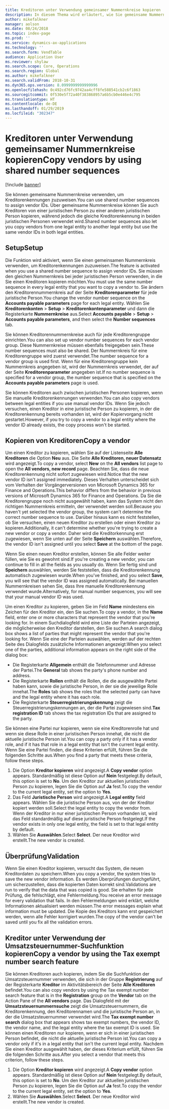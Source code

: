 ```yaml
---
title: Kreditoren unter Verwendung gemeinsamer Nummernkreise kopieren
description: In diesem Thema wird erläutert, wie Sie gemeinsame Nummernkreise verwenden, um einen Kreditor unter Beibehaltung der gleichen Kreditorenkennung zu einer anderen juristischen Person zu kopieren.
author: mikefalkner
manager: aolson
ms.date: 08/24/2018
ms.topic: index-page
ms.prod: ''
ms.service: dynamics-ax-applications
ms.technology: ''
ms.search.form: VendTable
audience: Application User
ms.reviewer: shylaw
ms.search.scope: Core, Operations
ms.search.region: Global
ms.author: mikefalkner
ms.search.validFrom: 2018-10-31
ms.dyn365.ops.version: 8.0999999999999996
ms.openlocfilehash: 0c492cd76fc9742aa4cff8fe588541cb2c6f1863
ms.sourcegitcommit: 0f530e5f72a40f383868957a6b5cb0e446e4c795
ms.translationtype: HT
ms.contentlocale: de-DE
ms.lasthandoff: 01/29/2019
ms.locfileid: "302347"
---
```

# <a name="copy-vendors-by-using-shared-number-sequences"></a><span data-ttu-id="6c10d-103">Kreditoren unter Verwendung gemeinsamer Nummernkreise kopieren</span><span class="sxs-lookup"><span data-stu-id="6c10d-103">Copy vendors by using shared number sequences</span></span>

[!include [banner](../includes/banner.md)]

<span data-ttu-id="6c10d-104">Sie können gemeinsame Nummernkreise verwenden, um Kreditorenkennungen zuzuweisen.</span><span class="sxs-lookup"><span data-stu-id="6c10d-104">You can use shared number sequences to assign vendor IDs.</span></span> <span data-ttu-id="6c10d-105">Über gemeinsame Nummernkreise können Sie auch Kreditoren von einer juristischen Person zu einer anderen juristischen Person kopieren, während jedoch die gleiche Kreditorenkennung in beiden juristischen Personen verwendet wird.</span><span class="sxs-lookup"><span data-stu-id="6c10d-105">Shared number sequences also let you copy vendors from one legal entity to another legal entity but use the same vendor IDs in both legal entities.</span></span>

## <a name="setup"></a><span data-ttu-id="6c10d-106">Setup</span><span class="sxs-lookup"><span data-stu-id="6c10d-106">Setup</span></span>

<span data-ttu-id="6c10d-107">Die Funktion wird aktiviert, wenn Sie einen gemeinsamen Nummernkreis verwenden, um Kreditorenkennungen zuzuweisen.</span><span class="sxs-lookup"><span data-stu-id="6c10d-107">The feature is activated when you use a shared number sequence to assign vendor IDs.</span></span> <span data-ttu-id="6c10d-108">Sie müssen den gleichen Nummernkreis bei jeder juristischen Person verwenden, in die Sie einen Kreditoren kopieren möchten.</span><span class="sxs-lookup"><span data-stu-id="6c10d-108">You must use the same number sequence in every legal entity that you want to copy a vendor to.</span></span> <span data-ttu-id="6c10d-109">Sie ändern den Kreditorennummernkreis auf der Seite **Kreditorenparameter** für jede juristische Person.</span><span class="sxs-lookup"><span data-stu-id="6c10d-109">You change the vendor number sequence on the **Accounts payable parameters** page for each legal entity.</span></span> <span data-ttu-id="6c10d-110">Wählen Sie **Kreditorenkonten** \> **Setup** \> **Kreditorenkontenparameter** und dann die Registerkarte **Nummernkreise** aus.</span><span class="sxs-lookup"><span data-stu-id="6c10d-110">Select **Accounts payable** \> **Setup** \> **Accounts payable parameters**, and then select the **Number sequences** tab.</span></span>

<span data-ttu-id="6c10d-111">Sie können Kreditorennummernkreise auch für jede Kreditorengruppe einrichten.</span><span class="sxs-lookup"><span data-stu-id="6c10d-111">You can also set up vendor number sequences for each vendor group.</span></span> <span data-ttu-id="6c10d-112">Diese Nummernkreise müssen ebenfalls freigegeben sein.</span><span class="sxs-lookup"><span data-stu-id="6c10d-112">These number sequences must also be shared.</span></span> <span data-ttu-id="6c10d-113">Der Nummernkreis für eine Kreditorengruppe wird zuerst verwendet.</span><span class="sxs-lookup"><span data-stu-id="6c10d-113">The number sequence for a vendor group is used first.</span></span> <span data-ttu-id="6c10d-114">Wenn für eine Kreditorengruppe kein Nummernkreis angegeben ist, wird der Nummernkreis verwendet, der auf der Seite **Kreditorenparameter** angegeben ist.</span><span class="sxs-lookup"><span data-stu-id="6c10d-114">If no number sequence is specified for a vendor group, the number sequence that is specified on the **Accounts payable parameters** page is used.</span></span>

<span data-ttu-id="6c10d-115">Sie können Kreditoren auch zwischen juristischen Personen kopieren, wenn Sie manuelle Kreditorenkennungen verwenden.</span><span class="sxs-lookup"><span data-stu-id="6c10d-115">You can also copy vendors between legal entities if you use manual vendor IDs.</span></span> <span data-ttu-id="6c10d-116">Wenn Sie jedoch versuchen, einen Kreditor in eine juristische Person zu kopieren, in der die Kreditorenkennung bereits vorhanden ist, wird der Kopiervorgang nicht gestartet.</span><span class="sxs-lookup"><span data-stu-id="6c10d-116">However, if you try to copy a vendor to a legal entity where the vendor ID already exists, the copy process won't be started.</span></span>

## <a name="copy-a-vendor"></a><span data-ttu-id="6c10d-117">Kopieren von Kreditoren</span><span class="sxs-lookup"><span data-stu-id="6c10d-117">Copy a vendor</span></span>

<span data-ttu-id="6c10d-118">Um einen Kreditor zu kopieren, wählen Sie auf der Listenseite **Alle Kreditoren** die Option **Neu** aus. Die Seite **Alle Kreditoren, neuer Datensatz** wird angezeigt.</span><span class="sxs-lookup"><span data-stu-id="6c10d-118">To copy a vendor, select **New** on the **All vendors** list page to open the **All vendors, new record** page.</span></span> <span data-ttu-id="6c10d-119">Beachten Sie, dass die neue Kreditorenkennung nicht sofort zugewiesen wird.</span><span class="sxs-lookup"><span data-stu-id="6c10d-119">Notice that the new vendor ID isn't assigned immediately.</span></span> <span data-ttu-id="6c10d-120">Dieses Verhalten unterscheidet sich vom Verhalten der Vorgängerversionen von Microsoft Dynamics 365 for Finance and Operations.</span><span class="sxs-lookup"><span data-stu-id="6c10d-120">This behavior differs from the behavior in previous versions of Microsoft Dynamics 365 for Finance and Operations.</span></span> <span data-ttu-id="6c10d-121">Da Sie die Kreditorengruppe noch nicht ausgewählt haben, kann das System nicht den richtigen Nummernkreis ermitteln, der verwendet werden soll.</span><span class="sxs-lookup"><span data-stu-id="6c10d-121">Because you haven't yet selected the vendor group, the system can't determine the correct number sequence to use.</span></span> <span data-ttu-id="6c10d-122">Darüber hinaus kann es nicht feststellen, ob Sie versuchen, einen neuen Kreditor zu erstellen oder einen Kreditor zu kopieren.</span><span class="sxs-lookup"><span data-stu-id="6c10d-122">Additionally, it can't determine whether you're trying to create a new vendor or copy a vendor.</span></span> <span data-ttu-id="6c10d-123">Daher wird die Kreditorkennung erst zugewiesen, wenn Sie unten auf der Seite **Speichern** auswählen.</span><span class="sxs-lookup"><span data-stu-id="6c10d-123">Therefore, the vendor ID isn't assigned until you select **Save** at the bottom of the page.</span></span>

<span data-ttu-id="6c10d-124">Wenn Sie einen neuen Kreditor erstellen, können Sie alle Felder weiter füllen, wie Sie es gewohnt sind.</span><span class="sxs-lookup"><span data-stu-id="6c10d-124">If you're creating a new vendor, you can continue to fill in all the fields as you usually do.</span></span> <span data-ttu-id="6c10d-125">Wenn Sie fertig sind und **Speichern** auswählen, werden Sie feststellen, dass die Kreditorenkennung automatisch zugewiesen wurde.</span><span class="sxs-lookup"><span data-stu-id="6c10d-125">When you've finished, and you select **Save**, you will see that the vendor ID was assigned automatically.</span></span> <span data-ttu-id="6c10d-126">Bei manuellen Nummernkreisen sehen Sie, dass Ihre manuelle Kreditorenkennung verwendet wurde.</span><span class="sxs-lookup"><span data-stu-id="6c10d-126">Alternatively, for manual number sequences, you will see that your manual vendor ID was used.</span></span>

<span data-ttu-id="6c10d-127">Um einen Kreditor zu kopieren, geben Sie im Feld **Name** mindestens ein Zeichen für den Kreditor ein, den Sie suchen.</span><span class="sxs-lookup"><span data-stu-id="6c10d-127">To copy a vendor, in the **Name** field, enter one or more characters that represent the vendor that you're looking for.</span></span> <span data-ttu-id="6c10d-128">In einem Suchdialogfeld wird eine Liste der Parteien angezeigt, die möglicherweise den Kreditor darstellen, den Sie suchen.</span><span class="sxs-lookup"><span data-stu-id="6c10d-128">A search dialog box shows a list of parties that might represent the vendor that you're looking for.</span></span> <span data-ttu-id="6c10d-129">Wenn Sie eine der Parteien auswählen, werden auf der rechten Seite des Dialogfelds zusätzliche Informationen angezeigt:</span><span class="sxs-lookup"><span data-stu-id="6c10d-129">When you select one of the parties, additional information appears on the right side of the dialog box:</span></span>

- <span data-ttu-id="6c10d-130">Die Registerkarte **Allgemein** enthält die Telefonnummer und Adresse der Partei.</span><span class="sxs-lookup"><span data-stu-id="6c10d-130">The **General** tab shows the party's phone number and address.</span></span>
- <span data-ttu-id="6c10d-131">Die Registerkarte **Rollen** enthält die Rollen, die die ausgewählte Partei haben kann, sowie die juristische Person, in der sie die jeweilige Rolle innehat.</span><span class="sxs-lookup"><span data-stu-id="6c10d-131">The **Roles** tab shows the roles that the selected party can have and the legal entity where it has each role.</span></span>
- <span data-ttu-id="6c10d-132">Die Registerkarte **Steuerregistrierungskennung** zeigt die Steuerregistrierungskennungen an, der die Partei zugewiesen sind.</span><span class="sxs-lookup"><span data-stu-id="6c10d-132">**Tax registration ID** tab shows the tax registration IDs that are assigned to the party.</span></span>

<span data-ttu-id="6c10d-133">Sie können eine Partei nur kopieren, wenn sie eine Kreditorenrolle hat und wenn sie diese Rolle in einer juristischen Person innehat, die nicht die aktuelle juristische Person ist.</span><span class="sxs-lookup"><span data-stu-id="6c10d-133">You can copy a party only if it has a vendor role, and if it has that role in a legal entity that isn't the current legal entity.</span></span> <span data-ttu-id="6c10d-134">Wenn Sie eine Partei finden, die diese Kriterien erfüllt, führen Sie die folgenden Schritte aus.</span><span class="sxs-lookup"><span data-stu-id="6c10d-134">When you find a party that meets these criteria, follow these steps.</span></span>

1. <span data-ttu-id="6c10d-135">Die Option **Kreditor kopieren** wird angezeigt.</span><span class="sxs-lookup"><span data-stu-id="6c10d-135">A **Copy vendor** option appears.</span></span> <span data-ttu-id="6c10d-136">Standardmäßig ist diese Option auf **Nein** festgelegt.</span><span class="sxs-lookup"><span data-stu-id="6c10d-136">By default, this option is set to **No**.</span></span> <span data-ttu-id="6c10d-137">Um den Kreditor zur aktuellen juristischen Person zu kopieren, legen Sie die Option auf **Ja** fest.</span><span class="sxs-lookup"><span data-stu-id="6c10d-137">To copy the vendor to the current legal entity, set the option to **Yes**.</span></span> 
2. <span data-ttu-id="6c10d-138">Das Feld **Juristische Person** wird angezeigt.</span><span class="sxs-lookup"><span data-stu-id="6c10d-138">A **Legal entity** field appears.</span></span> <span data-ttu-id="6c10d-139">Wählen Sie die juristische Person aus, von der der Kreditor kopiert werden soll.</span><span class="sxs-lookup"><span data-stu-id="6c10d-139">Select the legal entity to copy the vendor from.</span></span> <span data-ttu-id="6c10d-140">Wenn der Kreditor in nur einer juristischen Person vorhanden ist, wird das Feld standardmäßig auf diese juristische Person festgelegt.</span><span class="sxs-lookup"><span data-stu-id="6c10d-140">If the vendor exists in only one legal entity, the field is set to that legal entity by default.</span></span>
3. <span data-ttu-id="6c10d-141">Wählen Sie **Auswählen**.</span><span class="sxs-lookup"><span data-stu-id="6c10d-141">Select **Select**.</span></span> <span data-ttu-id="6c10d-142">Der neue Kreditor wird erstellt.</span><span class="sxs-lookup"><span data-stu-id="6c10d-142">The new vendor is created.</span></span>

## <a name="validation"></a><span data-ttu-id="6c10d-143">Überprüfung</span><span class="sxs-lookup"><span data-stu-id="6c10d-143">Validation</span></span>

<span data-ttu-id="6c10d-144">Wenn Sie einen Kreditor kopieren, versucht das System, die neuen Kreditordaten zu speichern.</span><span class="sxs-lookup"><span data-stu-id="6c10d-144">When you copy a vendor, the system tries to save the new vendor information.</span></span> <span data-ttu-id="6c10d-145">Es werden Überprüfungen durchgeführt, um sicherzustellen, dass die kopierten Daten korrekt sind.</span><span class="sxs-lookup"><span data-stu-id="6c10d-145">Validations are run to verify that the data that was copied is good.</span></span> <span data-ttu-id="6c10d-146">Sie erhalten für jede Prüfung, die fehlschlägt, eine Fehlermeldung.</span><span class="sxs-lookup"><span data-stu-id="6c10d-146">You receive an error message for every validation that fails.</span></span> <span data-ttu-id="6c10d-147">In den Fehlermeldungen wird erklärt, welche Informationen aktualisiert werden müssen.</span><span class="sxs-lookup"><span data-stu-id="6c10d-147">The error messages explain what information must be updated.</span></span> <span data-ttu-id="6c10d-148">Die Kopie des Kreditors kann erst gespeichert werden, wenn alle Fehler korrigiert wurden.</span><span class="sxs-lookup"><span data-stu-id="6c10d-148">The copy of the vendor can't be saved until you fix all the validation errors.</span></span>

## <a name="copy-a-vendor-by-using-the-tax-exempt-number-search-feature"></a><span data-ttu-id="6c10d-149">Kreditor unter Verwendung der Umsatzsteuernummer-Suchfunktion kopieren</span><span class="sxs-lookup"><span data-stu-id="6c10d-149">Copy a vendor by using the Tax exempt number search feature</span></span>

<span data-ttu-id="6c10d-150">Sie können Kreditoren auch kopieren, indem Sie die Suchfunktion der Umsatzsteuernummer verwenden, die sich in der Gruppe **Registrierung** auf der Registerkarte **Kreditor** im Aktivitätsbereich der Seite **Alle Kreditoren** befindet.</span><span class="sxs-lookup"><span data-stu-id="6c10d-150">You can also copy vendors by using the Tax exempt number search feature that is in the **Registration** group on the **Vendor** tab on the Action Pane of the **All vendors** page.</span></span> <span data-ttu-id="6c10d-151">Das Dialogfeld mit der **Umsatzsteuernummernsuche** zeigt die Umsatzsteuernummern, die Kreditorenkennung, den Kreditorennamen und die juristische Person an, in der die Umsatzsteuernummer verwendet wird.</span><span class="sxs-lookup"><span data-stu-id="6c10d-151">The **Tax exempt number search** dialog box that appears shows tax exempt numbers, the vendor ID, the vendor name, and the legal entity where the tax exempt ID is used.</span></span> <span data-ttu-id="6c10d-152">Sie können einen Kreditoren nur kopieren, wenn er sich in einer juristischen Person befindet, die nicht die aktuelle juristische Person ist.</span><span class="sxs-lookup"><span data-stu-id="6c10d-152">You can copy a vendor only if it's in a legal entity that isn't the current legal entity.</span></span> <span data-ttu-id="6c10d-153">Nachdem Sie einen Kreditor ausgewählt haben, der dieses Kriterium erfüllt, führen Sie die folgenden Schritte aus.</span><span class="sxs-lookup"><span data-stu-id="6c10d-153">After you select a vendor that meets this criterion, follow these steps.</span></span>

1. <span data-ttu-id="6c10d-154">Die Option **Kreditor kopieren** wird angezeigt.</span><span class="sxs-lookup"><span data-stu-id="6c10d-154">A **Copy vendor** option appears.</span></span> <span data-ttu-id="6c10d-155">Standardmäßig ist diese Option auf **Nein** festgelegt.</span><span class="sxs-lookup"><span data-stu-id="6c10d-155">By default, this option is set to **No**.</span></span> <span data-ttu-id="6c10d-156">Um den Kreditor zur aktuellen juristischen Person zu kopieren, legen Sie die Option auf **Ja** fest.</span><span class="sxs-lookup"><span data-stu-id="6c10d-156">To copy the vendor to the current legal entity, set the option to **Yes**.</span></span>
2. <span data-ttu-id="6c10d-157">Wählen Sie **Auswählen**.</span><span class="sxs-lookup"><span data-stu-id="6c10d-157">Select **Select**.</span></span> <span data-ttu-id="6c10d-158">Der neue Kreditor wird erstellt.</span><span class="sxs-lookup"><span data-stu-id="6c10d-158">The new vendor is created.</span></span>

